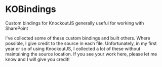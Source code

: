 # KOBindings
Custom bindings for KnockoutJS generally useful for working with SharePoint

I've collected some of these custom bindings and built others. Where possible, I give credit to the source in each file. Unfortunately, in my first year or so of using KnockoutJS, I collected a lot of these without maintaining the source location. If you see your work here, please let me know and I will give you credit!
